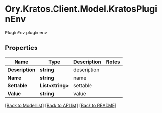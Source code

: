 # Ory.Kratos.Client.Model.KratosPluginEnv
PluginEnv plugin env

## Properties

Name | Type | Description | Notes
------------ | ------------- | ------------- | -------------
**Description** | **string** | description | 
**Name** | **string** | name | 
**Settable** | **List&lt;string&gt;** | settable | 
**Value** | **string** | value | 

[[Back to Model list]](../README.md#documentation-for-models) [[Back to API list]](../README.md#documentation-for-api-endpoints) [[Back to README]](../README.md)


